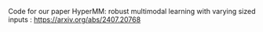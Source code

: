 Code for our paper HyperMM: robust multimodal learning with varying sized inputs : https://arxiv.org/abs/2407.20768

